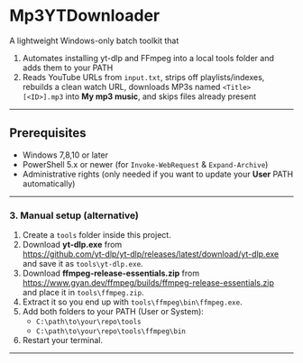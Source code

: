 
# Mp3YTDownloader

A lightweight Windows-only batch toolkit that  
1. Automates installing yt-dlp and FFmpeg into a local tools folder and adds them to your PATH  
2. Reads YouTube URLs from `input.txt`, strips off playlists/indexes, rebuilds a clean watch URL, downloads MP3s named `<Title> [<ID>].mp3` into **My mp3 music**, and skips files already present  

---

## Prerequisites

- Windows 7,8,10 or later  
- PowerShell 5.x or newer (for `Invoke-WebRequest` & `Expand-Archive`)  
- Administrative rights (only needed if you want to update your **User** PATH automatically)  

---

### 3. Manual setup (alternative)

1. Create a `tools` folder inside this project.  
2. Download **yt-dlp.exe** from  
   https://github.com/yt-dlp/yt-dlp/releases/latest/download/yt-dlp.exe  
   and save it as `tools\yt-dlp.exe`.  
3. Download **ffmpeg-release-essentials.zip** from  
   https://www.gyan.dev/ffmpeg/builds/ffmpeg-release-essentials.zip  
   and place it in `tools\ffmpeg.zip`.  
4. Extract it so you end up with `tools\ffmpeg\bin\ffmpeg.exe`.  
5. Add both folders to your PATH (User or System):  
   - `C:\path\to\your\repo\tools`  
   - `C:\path\to\your\repo\tools\ffmpeg\bin`  
6. Restart your terminal.

---
